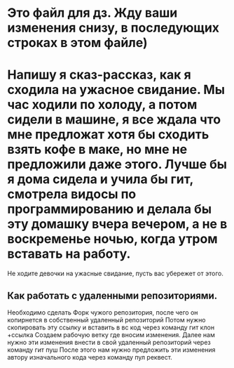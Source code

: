 # Это файл для дз. Жду ваши изменения снизу, в последующих строках в этом файле)
#  Напишу я сказ-рассказ, как я сходила на ужасное свидание. Мы час ходили по холоду, а потом сидели в машине,  я все ждала что мне предложат хотя бы сходить взять кофе в маке, но мне не предложили даже этого. Лучше бы я дома сидела и учила бы гит, смотрела видосы по программированию и делала бы эту домашку вчера вечером, а не в воскременье ночью, когда утром вставать на работу.
 Не ходите девочки на ужасные свидание, пусть вас убережет от этого.
## Как работать с удаленными репозиториями.
Необходимо сделать Форк чужого репозитория, после чего  он копирнется в собственный удаленный репозиторий
Потом нужно скопировать эту ссылку и вставить в вс код через команду гит клон +ссылка 
Создаем рабочую ветку где вносим изменения. 
Далее нам нужно эти изменения внести в свой удаленный репозиторий через команду гит пуш
После  этого нам нужно предложить эти изменения автору изначального кода через команду пул реквест.